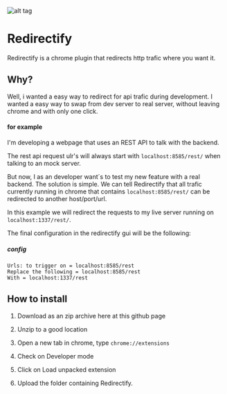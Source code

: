 ![alt tag](https://raw.github.com/code-brewery/redirectify/master/redirectifyInAction.png)
# Redirectify

Redirectify is a chrome plugin that redirects http trafic where you want it.

## Why?
Well, i wanted a easy way to redirect for api trafic during development. I wanted a easy way to swap from dev server to real server, without leaving chrome and with only one click.

#### for example
  I'm developing a webpage that uses an REST API to talk with the backend.

  The rest api request ulr's will always start with ```localhost:8585/rest/``` when talking to an mock server.

  But now, I as an developer want´s to test my new feature with a real backend. The solution is simple. We can tell Redirectify that all trafic currently running in chrome that contains ```localhost:8585/rest/``` can be redirected to another host/port/url.

  In this example we will redirect the requests to my live server running on ```localhost:1337/rest/```.

  The final configuration in the redirectify gui will be the following:
##### config
  
    Urls: to trigger on = localhost:8585/rest
    Replace the following = localhost:8585/rest
    With = localhost:1337/rest

## How to install
1. Download as an zip archive here at this github page
2. Unzip to a good location

3. Open a new tab in chrome, type ```chrome://extensions```

4. Check on Developer mode

5. Click on Load unpacked extension

6. Upload the folder containing Redirectify.
